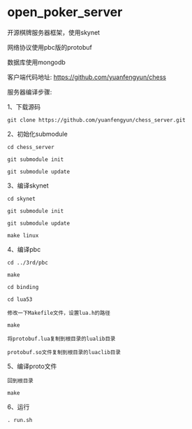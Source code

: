 # open_poker_server
开源棋牌服务器框架，使用skynet

网络协议使用pbc版的protobuf

数据库使用mongodb

客户端代码地址: https://github.com/yuanfengyun/chess

服务器编译步骤:

1、下载源码

    git clone https://github.com/yuanfengyun/chess_server.git

2、初始化submodule

    cd chess_server

    git submodule init

    git submodule update

3、编译skynet

    cd skynet

    git submodule init

    git submodule update

    make linux

4、编译pbc

    cd ../3rd/pbc

    make

    cd binding

    cd lua53

    修改一下Makefile文件，设置lua.h的路径

    make

    将protobuf.lua复制到根目录的lualib目录

    protobuf.so文件复制到根目录的luaclib目录

5、编译proto文件

    回到根目录

    make

6、运行

    . run.sh
